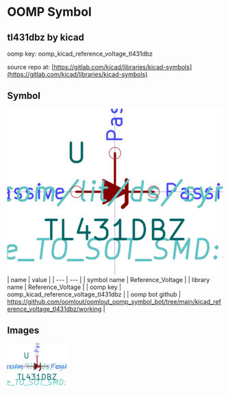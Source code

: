 # OOMP Symbol  
## tl431dbz  by kicad  
  
oomp key: oomp_kicad_reference_voltage_tl431dbz  
  
source repo at: [https://gitlab.com/kicad/libraries/kicad-symbols](https://gitlab.com/kicad/libraries/kicad-symbols)  
## Symbol  
  
[![working.png](working_600.png)](working.png)  
| name | value | 
| --- | --- | 
| symbol name | Reference_Voltage | 
| library name | Reference_Voltage | 
| oomp key | oomp_kicad_reference_voltage_tl431dbz | 
| oomp bot github | https://github.com/oomlout/oomlout_oomp_symbol_bot/tree/main/kicad_reference_voltage_tl431dbz/working | 
## Images  
  
[![working.png](working_140.png)](working.png)  
